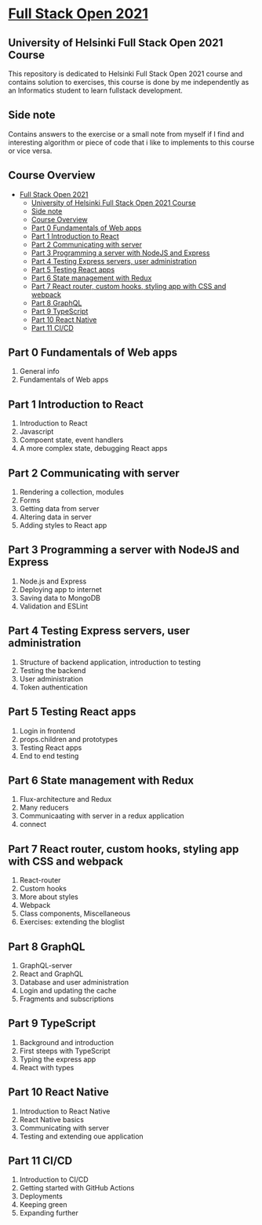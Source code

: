 # [Full Stack Open 2021](https://www.theodinproject.com/paths/foundations/courses/foundations/lessons/git-basics)

## University of Helsinki Full Stack Open 2021 Course

This repository is dedicated to Helsinki Full Stack Open 2021 course
and contains solution to exercises, this course is done by me independently
as an Informatics student to learn fullstack development.

## Side note

Contains answers to the exercise or a small note from myself if I find
and interesting algorithm or piece of code that i like to implements
to this course or vice versa.

## Course Overview

- [Full Stack Open 2021](#full-stack-open-2021)
  - [University of Helsinki Full Stack Open 2021 Course](#university-of-helsinki-full-stack-open-2021-course)
  - [Side note](#side-note)
  - [Course Overview](#course-overview)
  - [Part 0 Fundamentals of Web apps](#part-0-fundamentals-of-web-apps)
  - [Part 1 Introduction to React](#part-1-introduction-to-react)
  - [Part 2 Communicating with server](#part-2-communicating-with-server)
  - [Part 3 Programming a server with NodeJS and Express](#part-3-programming-a-server-with-nodejs-and-express)
  - [Part 4 Testing Express servers, user administration](#part-4-testing-express-servers-user-administration)
  - [Part 5 Testing React apps](#part-5-testing-react-apps)
  - [Part 6 State management with Redux](#part-6-state-management-with-redux)
  - [Part 7 React router, custom hooks, styling app with CSS and webpack](#part-7-react-router-custom-hooks-styling-app-with-css-and-webpack)
  - [Part 8 GraphQL](#part-8-graphql)
  - [Part 9 TypeScript](#part-9-typescript)
  - [Part 10 React Native](#part-10-react-native)
  - [Part 11 CI/CD](#part-11-cicd)

## Part 0 Fundamentals of Web apps

1. General info
2. Fundamentals of Web apps

## Part 1 Introduction to React

1. Introduction to React
2. Javascript
3. Compoent state, event handlers
4. A more complex state, debugging React apps

## Part 2 Communicating with server

1. Rendering a collection, modules
2. Forms
3. Getting data from server
4. Altering data in server
5. Adding styles to React app

## Part 3 Programming a server with NodeJS and Express

1. Node.js and Express
2. Deploying app to internet
3. Saving data to MongoDB
4. Validation and ESLint

## Part 4 Testing Express servers, user administration

1. Structure of backend application, introduction to testing
2. Testing the backend
3. User administration
4. Token authentication

## Part 5 Testing React apps

1. Login in frontend
2. props.children and prototypes
3. Testing React apps
4. End to end testing

## Part 6 State management with Redux

1. Flux-architecture and Redux
2. Many reducers
3. Communicaating with server in a redux application
4. connect

## Part 7 React router, custom hooks, styling app with CSS and webpack

1. React-router
2. Custom hooks
3. More about styles
4. Webpack
5. Class components, Miscellaneous
6. Exercises: extending the bloglist

## Part 8 GraphQL

1. GraphQL-server
2. React and GraphQL
3. Database and user administration
4. Login and updating the cache
5. Fragments and subscriptions

## Part 9 TypeScript

1. Background and introduction
2. First steeps with TypeScript
3. Typing the express app
4. React with types

## Part 10 React Native

1. Introduction to React Native
2. React Native basics
3. Communicating with server
4. Testing and extending oue application

## Part 11 CI/CD

1. Introduction to CI/CD
2. Getting started with GitHub Actions
3. Deployments
4. Keeping green
5. Expanding further
